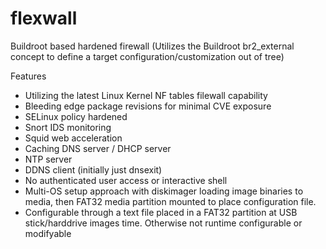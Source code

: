 # flexwall
Buildroot based hardened firewall
(Utilizes the Buildroot br2_external concept to define a target configuration/customization out of tree)

Features
+ Utilizing the latest Linux Kernel NF tables filewall capability
+ Bleeding edge package revisions for minimal CVE exposure
+ SELinux policy hardened
+ Snort IDS monitoring
+ Squid web acceleration
+ Caching DNS server / DHCP server
+ NTP server
+ DDNS client (initially just dnsexit)
+ No authenticated user access or interactive shell
+ Multi-OS setup approach with diskimager loading image binaries to media, then FAT32 media partition mounted to place configuration file.
+ Configurable through a text file placed in a FAT32 partition at USB stick/harddrive images time.  Otherwise not runtime configurable or modifyable

